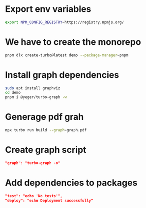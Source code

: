 # Export env variables

```sh
export NPM_CONFIG_REGISTRY=https://registry.npmjs.org/
```

# We have to create the monorepo

```sh
pnpm dlx create-turbo@latest demo --package-manager=pnpm
```

# Install graph dependencies

```sh
sudo apt install graphviz
cd demo
pnpm i @yeger/turbo-graph -w
```

# Generage pdf grah

```sh
npx turbo run build --graph=graph.pdf
```

# Create graph script

```json
"graph": "turbo-graph -o"

```

# Add dependencies to packages

```json
"test": "echo 'No tests'",
"deploy": "echo Deployment successfully"
```
